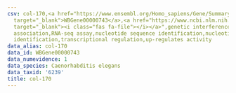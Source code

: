 ```yaml
---
csv: col-170,<a href="https://www.ensembl.org/Homo_sapiens/Gene/Summary?db=core;g=WBGene00000743"
  target="_blank">WBGene00000743</a>,<a href="https://www.ncbi.nlm.nih.gov/pubmed/27496166"
  target="_blank"><i class="fas fa-file"></i></a>",genetic interference,functional
  association,RNA-seq assay,nucleotide sequence identification,nucleotide sequence
  identification,transcriptional regulation,up-regulates activity
data_alias: col-170
data_id: WBGene00000743
data_numevidence: 1
data_species: Caenorhabditis elegans
data_taxid: '6239'
title: col-170
---
```

